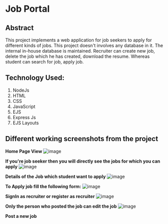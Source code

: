 # Job Portal

## Abstract
This project implements a web application for job seekers to apply for different kinds of jobs. This project doesn't involves any database in it.
The internal in-house database is maintained. Recruiter can create new job, delete the job which he has created, download the resume. Whereas student can search for job, apply job.

## Technology Used:
1. NodeJs
2. HTML
3. CSS
4. JavaScript
5. EJS
6. Express Js
7. EJS Layouts


## Different working screenshots from the project

**Home Page View**
![image](https://github.com/user-attachments/assets/efe87bab-0fb7-482a-8e97-c9fd4dc60eda)

**If you're job seeker then you will directly see the jobs for which you can apply**
![image](https://github.com/user-attachments/assets/afef5ae3-982b-4c3b-8616-f909a7a98bd6)

**Details of the Job which student want to apply**
![image](https://github.com/user-attachments/assets/0352a2a1-486b-4ea8-8ed6-7cd9a45424bc)

**To Apply job fill the following form:**
![image](https://github.com/user-attachments/assets/902a833b-5fc2-4b1d-9471-b2e0627c690a)

**SignIn as recruiter or register as recruiter**
![image](https://github.com/user-attachments/assets/fad806e2-c76c-4c13-a1df-f5c62d4b9124)

**Only the person who posted the job can edit the job**
![image](https://github.com/user-attachments/assets/d0c28a5a-ad6b-4a97-9a49-cce086151390)

**Post a new job**





